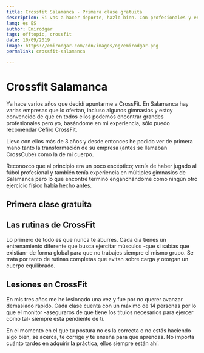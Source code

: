 ```yaml
---
title: Crossfit Salamanca - Primera clase gratuita
description: Si vas a hacer deporte, hazlo bien. Con profesionales y en unas buenas instalaciones
lang: es_ES
author: Emirodgar
tags: offtopic, crossfit
date: 10/09/2019
image: https://emirodgar.com/cdn/images/og/emirodgar.png
permalink: crossfit-salamanca

---
```


# Crossfit Salamanca

Ya hace varios años que decidí apuntarme a CrossFit. En Salamanca hay varias empresas que lo ofertan, incluso algunos gimnasios y estoy convencido de que en todos ellos podemos encontrar grandes profesionales pero yo, basándome en mi experiencia, sólo puedo recomendar Céfiro CrossFit.

Llevo con ellos más de 3 años y desde entonces he podido ver de primera mano tanto la transformación de su empresa (antes se llamaban CrossCube) como la de mi cuerpo.

Reconozco que al principio era un poco escéptico; venía de haber jugado al fúbol profesional y también tenía experiencia en múltiples gimnasios de Salamanca pero lo que encontré terminó enganchándome como ningún otro ejercicio físico había hecho antes.

## Primera clase gratuita



## Las rutinas de CrossFit

Lo primero de todo es que nunca te aburres. Cada día tienes un entrenamiento diferente que busca ejercitar músculos -que si sabías que existían- de forma global para que no trabajes siempre el mismo grupo. Se trata por tanto de rutinas completas que evitan sobre carga y otorgan un cuerpo equilibrado.

## Lesiones en CrossFit

En mis tres años me he lesionado una vez y fue por no querer avanzar demasiado rápido. Cada clase cuenta con un máximo de 14 personas por lo que el monitor -aseguraros de que tiene los títulos necesarios para ejercer como tal- siempre está pendiente de ti.

En el momento en el que tu postura no es la correcta o no estás haciendo algo bien, se acerca, te corrige y te enseña para que aprendas. No importa cuánto tardes en adquirir la práctica, ellos siempre están ahí.

<!--stackedit_data:
eyJoaXN0b3J5IjpbMTUwMzIyNjY5OSwtMTY3NDA3Nzg0NCwtNT
EyNjM2Mzg0LC0xMDI5MjQzNTcxXX0=
-->